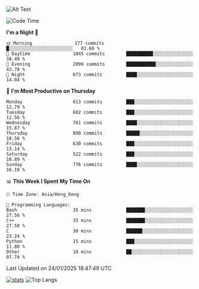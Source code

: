 ![Alt Text](https://media.tenor.com/3Gehha8RO-sAAAAC/goose-dance.gif)

<!--START_SECTION:waka-->
![Code Time](http://img.shields.io/badge/Code%20Time-407%20hrs%206%20mins-blue)

**I'm a Night 🦉** 

```text
🌞 Morning                177 commits         █░░░░░░░░░░░░░░░░░░░░░░░░   03.69 % 
🌆 Daytime                1845 commits        ██████████░░░░░░░░░░░░░░░   38.49 % 
🌃 Evening                2099 commits        ███████████░░░░░░░░░░░░░░   43.78 % 
🌙 Night                  673 commits         ████░░░░░░░░░░░░░░░░░░░░░   14.04 % 
```
📅 **I'm Most Productive on Thursday** 

```text
Monday                   613 commits         ███░░░░░░░░░░░░░░░░░░░░░░   12.79 % 
Tuesday                  602 commits         ███░░░░░░░░░░░░░░░░░░░░░░   12.56 % 
Wednesday                761 commits         ████░░░░░░░░░░░░░░░░░░░░░   15.87 % 
Thursday                 890 commits         █████░░░░░░░░░░░░░░░░░░░░   18.56 % 
Friday                   630 commits         ███░░░░░░░░░░░░░░░░░░░░░░   13.14 % 
Saturday                 522 commits         ███░░░░░░░░░░░░░░░░░░░░░░   10.89 % 
Sunday                   776 commits         ████░░░░░░░░░░░░░░░░░░░░░   16.19 % 
```


📊 **This Week I Spent My Time On** 

```text
🕑︎ Time Zone: Asia/Hong_Kong

💬 Programming Languages: 
Bash                     35 mins             ███████░░░░░░░░░░░░░░░░░░   27.56 % 
C++                      35 mins             ███████░░░░░░░░░░░░░░░░░░   27.50 % 
C                        30 mins             ██████░░░░░░░░░░░░░░░░░░░   23.24 % 
Python                   15 mins             ███░░░░░░░░░░░░░░░░░░░░░░   11.80 % 
Other                    10 mins             ██░░░░░░░░░░░░░░░░░░░░░░░   07.74 % 
```


 Last Updated on 24/01/2025 18:47:49 UTC
<!--END_SECTION:waka-->
[![stats](https://github-readme-stats-rose-phi.vercel.app/api?username=jxncted&count_private=true)](https://github.com/jxncted/github-readme-stats)
![Top Langs](https://github-readme-stats-rose-phi.vercel.app/api/top-langs/?username=jxncted\&layout=compact&hide=c,assembly,jupyter%20notebook)
